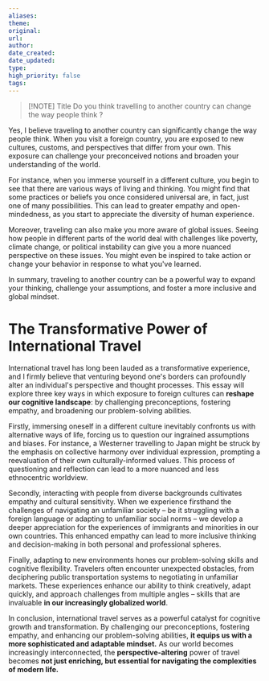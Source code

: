 ```yaml
---
aliases: 
theme: 
original: 
url: 
author: 
date_created: 
date_updated: 
type: 
high_priority: false
tags:
---
```


> [!NOTE] Title
> Do you think travelling to another country can change the way people think ?

Yes, I believe traveling to another country can significantly change the way people think. When you visit a foreign country, you are exposed to new cultures, customs, and perspectives that differ from your own. This exposure can challenge your preconceived notions and broaden your understanding of the world.

For instance, when you immerse yourself in a different culture, you begin to see that there are various ways of living and thinking. You might find that some practices or beliefs you once considered universal are, in fact, just one of many possibilities. This can lead to greater empathy and open-mindedness, as you start to appreciate the diversity of human experience.

Moreover, traveling can also make you more aware of global issues. Seeing how people in different parts of the world deal with challenges like poverty, climate change, or political instability can give you a more nuanced perspective on these issues. You might even be inspired to take action or change your behavior in response to what you've learned.

In summary, traveling to another country can be a powerful way to expand your thinking, challenge your assumptions, and foster a more inclusive and global mindset.


# The Transformative Power of International Travel

International travel has long been lauded as a transformative experience, and I firmly believe that venturing beyond one's borders can profoundly alter an individual's perspective and thought processes. This essay will explore three key ways in which exposure to foreign cultures can **reshape our cognitive landscape**: by challenging preconceptions, fostering empathy, and broadening our problem-solving abilities.

Firstly, immersing oneself in a different culture inevitably confronts us with alternative ways of life, forcing us to question our ingrained assumptions and biases. For instance, a Westerner travelling to Japan might be struck by the emphasis on collective harmony over individual expression, prompting a reevaluation of their own culturally-informed values. This process of questioning and reflection can lead to a more nuanced and less ethnocentric worldview.

Secondly, interacting with people from diverse backgrounds cultivates empathy and cultural sensitivity. When we experience firsthand the challenges of navigating an unfamiliar society – be it struggling with a foreign language or adapting to unfamiliar social norms – we develop a deeper appreciation for the experiences of immigrants and minorities in our own countries. This enhanced empathy can lead to more inclusive thinking and decision-making in both personal and professional spheres.

Finally, adapting to new environments hones our problem-solving skills and cognitive flexibility. Travelers often encounter unexpected obstacles, from deciphering public transportation systems to negotiating in unfamiliar markets. These experiences enhance our ability to think creatively, adapt quickly, and approach challenges from multiple angles – skills that are invaluable **in our increasingly globalized world**.

In conclusion, international travel serves as a powerful catalyst for cognitive growth and transformation. By challenging our preconceptions, fostering empathy, and enhancing our problem-solving abilities, **it equips us with a more sophisticated and adaptable mindset.** As our world becomes increasingly interconnected, the **perspective-altering** power of travel becomes **not just enriching, but essential for navigating the complexities of modern life.**